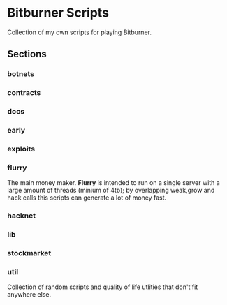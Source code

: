 # Bitburner Scripts 

Collection of my own scripts for playing Bitburner. 

## Sections

### botnets 

### contracts

### docs

### early

### exploits

### flurry

The main money maker. **Flurry** is intended to run on a single server with a large amount of threads (minium of 4tb); by overlapping weak,grow and hack calls this scripts can generate a lot of money fast.

### hacknet

### lib

### stockmarket

### util 

Collection of random scripts and quality of life utlities that don't fit anywhere else. 